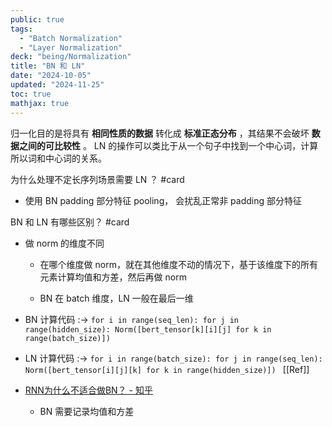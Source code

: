 ```yaml
---
public: true
tags:
  - "Batch Normalization"
  - "Layer Normalization"
deck: "being/Normalization"
title: "BN 和 LN"
date: "2024-10-05"
updated: "2024-11-25"
toc: true
mathjax: true
---
```


归一化目的是将具有  **相同性质的数据** 转化成  **标准正态分布** ，其结果不会破坏  **数据之间的可比较性** 。
LN 的操作可以类比于从一个句子中找到一个中心词，计算所以词和中心词的关系。

为什么处理不定长序列场景需要 LN ？ #card
  + 使用 BN padding 部分特征 pooling， 会扰乱正常非 padding 部分特征

BN 和 LN 有哪些区别？ #card
  + 做 norm 的维度不同

    + 在哪个维度做 norm，就在其他维度不动的情况下，基于该维度下的所有元素计算均值和方差，然后再做 norm

    + BN 在 batch 维度，LN 一般在最后一维

  + BN 计算代码 :-> `for i in range(seq_len): for j in range(hidden_size): Norm([bert_tensor[k][i][j] for k in range(batch_size)])`
  + LN 计算代码 :-> `for i in range(batch_size): for j in range(seq_len): Norm([bert_tensor[i][j][k] for k in range(hidden_size)]) `
[[Ref]]

  + [RNN为什么不适合做BN？ - 知乎](https://www.zhihu.com/question/308310065)

    + BN 需要记录均值和方差
